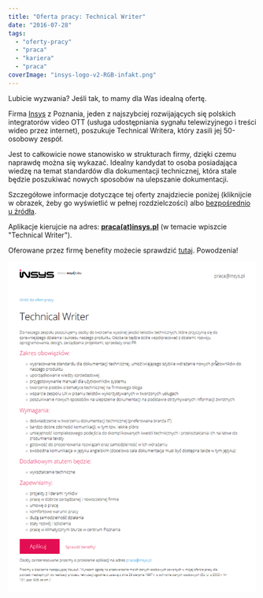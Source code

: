 ```yaml
---
title: "Oferta pracy: Technical Writer"
date: "2016-07-28"
tags:
  - "oferty-pracy"
  - "praca"
  - "kariera"
  - "praca"
coverImage: "insys-logo-v2-RGB-infakt.png"
---
```


Lubicie wyzwania? Jeśli tak, to mamy dla Was idealną ofertę.

Firma [Insys](http://www.insys.pl/strona-glowna) z Poznania, jeden z najszybciej
rozwijających się polskich integratorów video OTT (usługa udostępniania sygnału
telewizyjnego i treści wideo przez internet), poszukuje Technical Writera, który
zasili jej 50-osobowy zespół.

Jest to całkowicie nowe stanowisko w strukturach firmy, dzięki czemu naprawdę
można się wykazać. Idealny kandydat to osoba posiadająca wiedzę na temat
standardów dla dokumentacji technicznej, która stale będzie poszukiwać nowych
sposobów na ulepszanie dokumentacji.

Szczegółowe informacje dotyczące tej oferty znajdziecie poniżej (kliknijcie w
obrazek, żeby go wyświetlić w pełnej rozdzielczości) albo
[bezpośrednio u źródła](http://www.insys.pl/praca/technical-writer.html).

Aplikacje kierujcie na adres: [**praca(at)insys.pl**](mailto:praca@insys.pl) (w
temacie wpiszcie "Technical Writer").

Oferowane przez firmę benefity możecie sprawdzić
[tutaj](http://www.insys.pl/praca/index.html#benefit). Powodzenia!

[![insys_technical_writer](images/insys_technical_writer.png)](http://techwriter.pl/wp-content/uploads/2016/07/insys_technical_writer.png)
